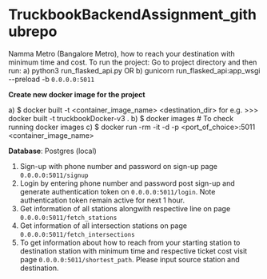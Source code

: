# **TruckbookBackendAssignment_githubrepo**
Namma Metro (Bangalore Metro), how to reach your destination with minimum time and cost.
To run the project:
Go to project directory and then run:
a) python3 run_flasked_api.py
      OR
b) gunicorn run_flasked_api:app_wsgi --preload -b `0.0.0.0:5011`

**Create new docker image for the project**

a) $ docker built -t <container_image_name> <destination_dir> for e.g. >>>  docker built -t truckbookDocker-v3 .
b) $ docker images # To check running docker images
c) $ docker run -rm -it -d -p <port_of_choice>:5011 <container_image_name>



**Database**: 
Postgres (local)


1. Sign-up with phone number and password on sign-up page `0.0.0.0:5011/signup`
2. Login by entering phone number and password post sign-up and generate authentication token on `0.0.0.0:5011/login`. Note authentication token remain active for next 1 hour.
3. Get information of all stations alongwith respective line on page `0.0.0.0:5011/fetch_stations`
4. Get information of all intersection stations on page `0.0.0.0:5011/fetch_intersections`
5. To get information about how to reach from your starting station to destination station with minimum time and respective ticket cost visit page `0.0.0.0:5011/shortest_path`. 
   Please input source station and destination.
